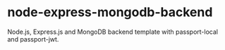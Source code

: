 # node-express-mongodb-backend
Node.js, Express.js and MongoDB backend template with passport-local and passport-jwt.
